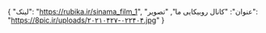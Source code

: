{
  "لینک": "https://rubika.ir/sinama_film_1",
  "عنوان": "کانال روبیکایی ما",
  "تصویر": "https://8pic.ir/uploads/۲۰۲۱۰۴۲۷-۰۲۲۴۰۴.jpg"
}
